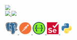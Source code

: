 <div> 
  <a href="https://github.com/rodrigomourapintodsl/">
   <img src="https://capsule-render.vercel.app/api?type=waving&height=120&color=gradient&text=Olá!%20Eu%20sou%20Rodrigo,%20Analista%20de%20suporte.&section=header&reversal=false&fontAlignY=22&fontSize=30&rotate=360&descAlign=100&descAlignY=46&animation=scaleIn&textBg=false&fontAlign=50&customColorList=2,3,4,12,19">
  </a>
</div>
<div>
  <a href="https://github-readme-stats.vercel.app/api/top-langs/?username=rodrigomourapintodsl&amp;layout=compact&amp;langs_count=7&amp;theme=">
    <img src="https://github-readme-stats.vercel.app/api?username=rodrigomourapintodsl&amp;show_icons=true&amp;include_all_commits=true&amp;count_private=true&amp;theme=&amp;locale=pt-br">
    <img  src="https://github-readme-stats.vercel.app/api/top-langs/?username=rodrigomourapintodsl&hide_progress=true;theme=&amp;locale=pt-br">
  </a>
</div>
<div>
  <br><a href="https://www.postgresql.org/about/"><img alt="postgresql" width="40" height="40" src="https://raw.githubusercontent.com/devicons/devicon/refs/heads/master/icons/postgresql/postgresql-original.svg">
  </a><a href="https://www.postman.com/rodrigopinto"><img alt="postman" width="40" height="40" src="https://raw.githubusercontent.com/devicons/devicon/refs/heads/master/icons/postman/postman-original.svg">
  </a><a href="https://www.soapui.org/"><img alt="SOAPUI" width="40" height="40" src="https://raw.githubusercontent.com/devicons/devicon/refs/heads/master/icons/swagger/swagger-original.svg">
  </a><a href="https://developer.microsoft.com/pt-br/microsoft-edge/tools/webdriver"><img alt="selenium"   width="40" height="40" src="https://raw.githubusercontent.com/devicons/devicon/refs/heads/master/icons/selenium/selenium-original.svg">
  </a><a href="https://www.python.org/"><img alt="python" width="40" height="40" src="https://raw.githubusercontent.com/devicons/devicon/master/icons/python/python-original.svg">
</div>
